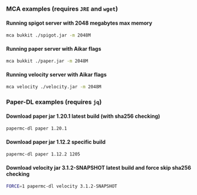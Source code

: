### MCA examples (requires `JRE` and `wget`)

#### Running spigot server with 2048 megabytes max memory
```bash
mca bukkit ./spigot.jar -m 2048M
```

#### Running paper server with Aikar flags
```bash
mca bukkit ./paper.jar -m 2048M
```

#### Running velocity server with Aikar flags
```bash
mca velocity ./velocity.jar -m 2048M
```

### Paper-DL examples (requires `jq`)
#### Download paper jar 1.20.1 latest build (with sha256 checking)
```bash
papermc-dl paper 1.20.1
```

#### Download paper jar 1.12.2 specific build
```bash
papermc-dl paper 1.12.2 1205
```

#### Download velocity jar 3.1.2-SNAPSHOT latest build and force skip sha256 checking
```bash
FORCE=1 papermc-dl velocity 3.1.2-SNAPSHOT
```

